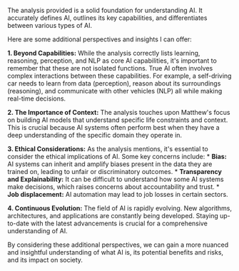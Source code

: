 The analysis provided is a solid foundation for understanding AI. It accurately defines AI, outlines its key capabilities, and differentiates between various types of AI. 

Here are some additional perspectives and insights I can offer:

**1.  Beyond Capabilities:** While the analysis correctly lists learning, reasoning, perception, and NLP as core AI capabilities, it's important to remember that these are not isolated functions. True AI often involves complex interactions between these capabilities. For example, a self-driving car needs to learn from data (perception), reason about its surroundings (reasoning), and communicate with other vehicles (NLP) all while making real-time decisions.

**2.  The Importance of Context:** The analysis touches upon Matthew's focus on building AI models that understand specific life constraints and context. This is crucial because AI systems often perform best when they have a deep understanding of the specific domain they operate in. 

**3.  Ethical Considerations:** As the analysis mentions, it's essential to consider the ethical implications of AI. Some key concerns include:
    * **Bias:** AI systems can inherit and amplify biases present in the data they are trained on, leading to unfair or discriminatory outcomes.
    * **Transparency and Explainability:** It can be difficult to understand how some AI systems make decisions, which raises concerns about accountability and trust.
    * **Job displacement:** AI automation may lead to job losses in certain sectors.

**4.  Continuous Evolution:** The field of AI is rapidly evolving. New algorithms, architectures, and applications are constantly being developed. Staying up-to-date with the latest advancements is crucial for a comprehensive understanding of AI.


By considering these additional perspectives, we can gain a more nuanced and insightful understanding of what AI is, its potential benefits and risks, and its impact on society. 
